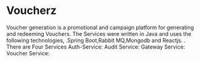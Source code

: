 # Voucherz
Voucher generation is a promotional and campaign platform for generating and redeeming Vouchers.
The Services were written in Java and uses the following technologies,
.Spring Boot,Rabbit MQ,Mongodb and Reactjs.
.
There are Four Services
Auth-Service:
Audit Service:
Gateway Service:
Voucher Service:



